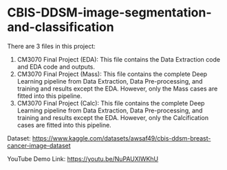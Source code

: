 # CBIS-DDSM-image-segmentation-and-classification
There are 3 files in this project: 
1.	CM3070 Final Project (EDA): This file contains the Data Extraction code and EDA code and outputs. 
2.	CM3070 Final Project (Mass): This file contains the complete Deep Learning pipeline from Data Extraction, Data Pre-processing, and training and results except the EDA. However, only the Mass cases are fitted into this pipeline.
3.	CM3070 Final Project (Calc): This file contains the complete Deep Learning pipeline from Data Extraction, Data Pre-processing, and training and results except the EDA. However, only the Calcification cases are fitted into this pipeline.

Dataset: https://www.kaggle.com/datasets/awsaf49/cbis-ddsm-breast-cancer-image-dataset

YouTube Demo Link: https://youtu.be/NuPAUXlWKhU
